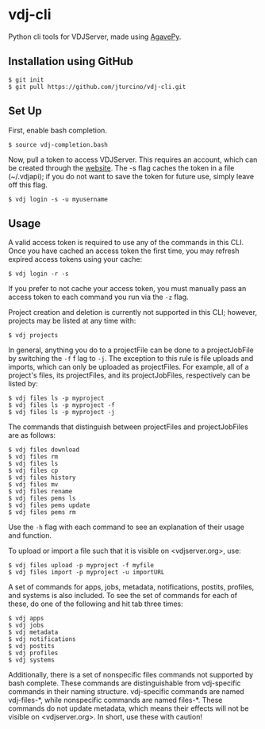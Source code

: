 vdj-cli 
=======

Python cli tools for VDJServer, made using [AgavePy](https://github.com/TACC/agavepy).

Installation using GitHub
-------------------------

```
$ git init
$ git pull https://github.com/jturcino/vdj-cli.git
```

Set Up
------

First, enable bash completion.
```
$ source vdj-completion.bash
```

Now, pull a token to access VDJServer. This requires an account, which can be created through the [website](https://vdjserver.org/). The -s flag caches the token in a file (~/.vdjapi); if you do not want to save the token for future use, simply leave off this flag.
```
$ vdj login -s -u myusername
```

Usage
-----

A valid access token is required to use any of the commands in this CLI. Once you have cached an access token the first time, you may refresh expired access tokens using your cache:
```
$ vdj login -r -s
```
If you prefer to not cache your access token, you must manually pass an access token to each command you run via the `-z` flag.


Project creation and deletion is currently not supported in this CLI; however, projects may be listed at any time with:
```
$ vdj projects
```


In general, anything you do to a projectFile can be done to a projectJobFile by switching the `-f` f
lag to `-j`. The exception to this rule is file uploads and imports, which can only be uploaded as projectFiles. For example, all of a project's files, its projectFiles, and its projectJobFiles, respectively can be listed by:
```
$ vdj files ls -p myproject
$ vdj files ls -p myproject -f
$ vdj files ls -p myproject -j
```


The commands that distinguish between projectFiles and projectJobFiles are as follows:
```
$ vdj files download
$ vdj files rm
$ vdj files ls
$ vdj files cp
$ vdj files history
$ vdj files mv
$ vdj files rename
$ vdj files pems ls
$ vdj files pems update
$ vdj files pems rm
```
Use the `-h` flag with each command to see an explanation of their usage and function.


To upload or import a file such that it is visible on <vdjserver.org>, use:
```
$ vdj files upload -p myproject -f myfile
$ vdj files import -p myproject -u importURL
```


A set of commands for apps, jobs, metadata, notifications, postits, profiles, and systems is also included. To see the set of commands for each of these, do one of the following and hit tab three times:
```
$ vdj apps 
$ vdj jobs
$ vdj metadata
$ vdj notifications
$ vdj postits
$ vdj profiles
$ vdj systems
```


Additionally, there is a set of nonspecific files commands not supported by bash complete. These commands are distinguishable from vdj-specific commands in their naming structure. vdj-specific commands are named vdj-files-\*, while nonspecific commands are named files-\*. These commands do not update metadata, which means their effects will not be visible on <vdjserver.org>. In short, use these with caution!
